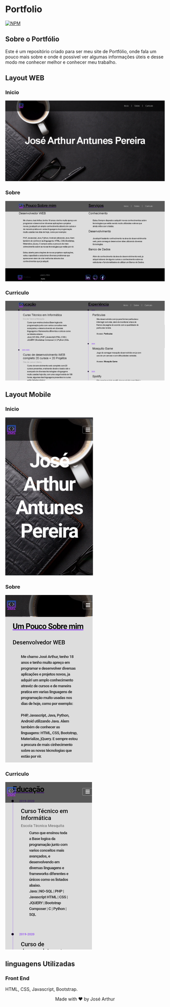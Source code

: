 # Portfolio
[![NPM](https://img.shields.io/npm/l/license)](https://github.com/Arthurap52/portfolio/blob/master/LICENSE)

## Sobre o Portfólio
Este é um repositório criado para ser meu site de Portfólio, onde fala um pouco mais sobre e onde é possivel ver algumas informações úteis e desse modo me conhecer melhor e conhecer meu trabalho. 

## Layout WEB 

### Inicio
![web 1](https://github.com/Arthurap52/portfolio/blob/master/imgs/layouts/layout%20web%20inicio.png)
### Sobre
![web 2](https://github.com/Arthurap52/portfolio/blob/master/imgs/layouts/layout%20web%20sobre.png)
### Curriculo
![web 3](https://github.com/Arthurap52/portfolio/blob/master/imgs/layouts/layout%20web%20curriculo.png)

## Layout Mobile 

### Inicio
<img style="height: 500px;" alt="inicio-mobile" src="https://github.com/Arthurap52/portfolio/blob/master/imgs/layouts/layout%20mobile%20inicio%202.png" />

### Sobre
<img style="height: 530px;" alt="sobre-mobile" src="https://github.com/Arthurap52/portfolio/blob/master/imgs/layouts/layout%20mobile%20sobre.png" />

### Curriculo
<img style="height: 530px;" alt="sobre-mobile" src="https://github.com/Arthurap52/portfolio/blob/master/imgs/layouts/layout%20mobile%20curriculo.png" />

## linguagens Utilizadas

### Front End
HTML, CSS, Javascript, Bootstrap.

<p align="center">Made with ❤️ by José Arthur</p>
